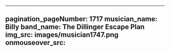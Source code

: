 ------
pagination_pageNumber: 1717
musician_name: Billy
band_name: The Dillinger Escape Plan
img_src: images/musician1747.png
onmouseover_src: 
------